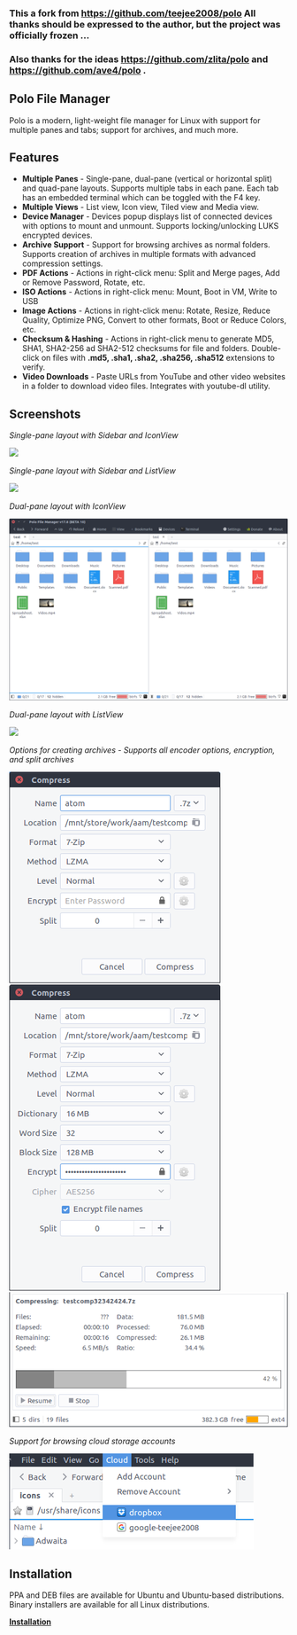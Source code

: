 ### This a fork from https://github.com/teejee2008/polo All thanks should be expressed to the author, but the project was officially frozen ...
### Also thanks for the ideas https://github.com/zlita/polo and https://github.com/ave4/polo .

## Polo File Manager

Polo is a modern, light-weight file manager for Linux with support for multiple panes and tabs; support for archives, and much more.

## **Features**

- **Multiple Panes** - Single-pane, dual-pane (vertical or horizontal split) and quad-pane layouts. Supports multiple tabs in each pane. Each tab has an embedded terminal which can be toggled with the F4 key.
- **Multiple Views** - List view, Icon view, Tiled view and Media view.
- **Device Manager** - Devices popup displays list of connected devices with options to mount and unmount. Supports locking/unlocking LUKS encrypted devices.
- **Archive Support** - Support for browsing archives as normal folders. Supports creation of archives in multiple formats with advanced compression settings.
- **PDF Actions** - Actions in right-click menu: Split and Merge pages, Add or Remove Password, Rotate, etc.
- **ISO Actions** - Actions in right-click menu: Mount, Boot in VM, Write to USB
- **Image Actions** - Actions in right-click menu: Rotate, Resize, Reduce Quality, Optimize PNG, Convert to other formats, Boot or Reduce Colors, etc.
- **Checksum & Hashing** - Actions in right-click menu to generate MD5, SHA1, SHA2-256 ad SHA2-512 checksums for file and folders. Double-click on files with  **.md5, .sha1, .sha2, .sha256, .sha512** extensions to verify.
- **Video Downloads** - Paste URLs from YouTube and other video websites in a folder to download video files. Integrates with youtube-dl utility.

## Screenshots

*Single-pane layout with Sidebar and IconView*

![](src/share/polo/images/polo_layout_single_icons.png)

*Single-pane layout with Sidebar and ListView*

![](src/share/polo/images/polo_layout_single_list.png)

*Dual-pane layout with IconView*

![](src/share/polo/images/polo_layout_dual_icons.png)

*Dual-pane layout with ListView*

![](src/share/polo/images/polo_layout_dual_list.png)

*Options for creating archives - Supports all encoder options, encryption, and split archives*

![](images/polo_compress.png)![](images/polo_compress_expanded.png)   
![](images/polo_compress_progress.png)

*Support for browsing cloud storage accounts*

![](images/cloud_storage.png)


## Installation

PPA and DEB files are available for Ubuntu and Ubuntu-based distributions. Binary installers are available for all Linux distributions.

**[Installation](https://github.com/teejee2008/polo/wiki/Installation)**
